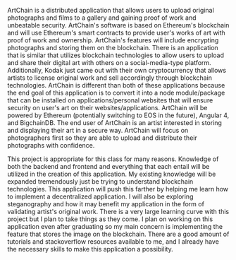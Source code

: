 ArtChain is a distributed application that allows users to upload original photographs and films to a gallery and gaining proof of work and unbeatable security. ArtChain's software is based on Ethereum's blockchain and will use Ethereum's smart contracts to provide user's works of art with proof of work and ownership. ArtChain's features will include encrypting photographs and storing them on the blockchain. There is an application that is similar that utilizes blockchain technologies to allow users to upload and share their digital art with others on a social-media-type platform. Additionally, Kodak just came out with their own cryptocurrency that allows artists to license original work and sell accordingly through blockchain technologies. ArtChain is different than both of these applications because the end goal of this application is to convert it into a node module/package that can be installed on applications/personal websites that will ensure security on user's art on their websites/applications. ArtChain will be powered by Ethereum (potentially switching to EOS in the future), Angular 4, and BigchainDB. The end user of ArtChain is an artist interested in storing and displaying their art in a secure way. ArtChain will focus on photographers first so they are able to upload and distribute their photographs with confidence.  

This project is appropriate for this class for many reasons. Knowledge of both the backend and frontend and everything that each entail will be utilized in the creation of this application. My existing knowledge will be expanded tremendously just be trying to understand blockchain technologies. This application will push this farther by helping me learn how to implement a decentralized application. I will also be exploring steganography and how it may benefit my application in the form of validating artist's original work. There is a very large learning curve with this project but I plan to take things as they come. I plan on working on this application even after graduating so my main concern is implementing the feature that stores the image on the blockchain. There are a good amount of tutorials and stackoverflow resources available to me, and I already have the necessary skills to make this application a possibility.
